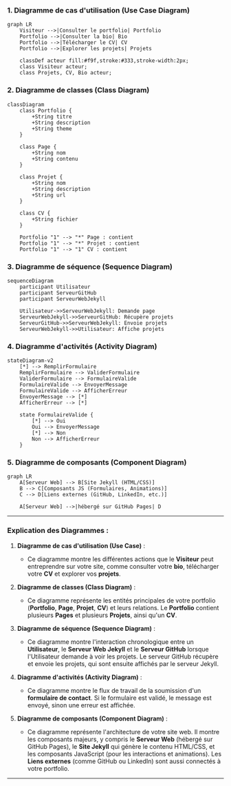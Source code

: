 ### 1. **Diagramme de cas d'utilisation (Use Case Diagram)**

```mermaid
graph LR
    Visiteur -->|Consulter le portfolio| Portfolio
    Portfolio -->|Consulter la bio| Bio
    Portfolio -->|Télécharger le CV| CV
    Portfolio -->|Explorer les projets| Projets

    classDef acteur fill:#f9f,stroke:#333,stroke-width:2px;
    class Visiteur acteur;
    class Projets, CV, Bio acteur;
```

### 2. **Diagramme de classes (Class Diagram)**

```mermaid
classDiagram
    class Portfolio {
        +String titre
        +String description
        +String theme
    }

    class Page {
        +String nom
        +String contenu
    }

    class Projet {
        +String nom
        +String description
        +String url
    }

    class CV {
        +String fichier
    }

    Portfolio "1" --> "*" Page : contient
    Portfolio "1" --> "*" Projet : contient
    Portfolio "1" --> "1" CV : contient
```

### 3. **Diagramme de séquence (Sequence Diagram)**

```mermaid
sequenceDiagram
    participant Utilisateur
    participant ServeurGitHub
    participant ServeurWebJekyll

    Utilisateur->>ServeurWebJekyll: Demande page
    ServeurWebJekyll->>ServeurGitHub: Récupère projets
    ServeurGitHub->>ServeurWebJekyll: Envoie projets
    ServeurWebJekyll->>Utilisateur: Affiche projets
```

### 4. **Diagramme d'activités (Activity Diagram)**

```mermaid
stateDiagram-v2
    [*] --> RemplirFormulaire
    RemplirFormulaire --> ValiderFormulaire
    ValiderFormulaire --> FormulaireValide
    FormulaireValide --> EnvoyerMessage
    FormulaireValide --> AfficherErreur
    EnvoyerMessage --> [*]
    AfficherErreur --> [*]
    
    state FormulaireValide {
        [*] --> Oui
        Oui --> EnvoyerMessage
        [*] --> Non
        Non --> AfficherErreur
    }
```

### 5. **Diagramme de composants (Component Diagram)**

```mermaid
graph LR
    A[Serveur Web] --> B[Site Jekyll (HTML/CSS)]
    B --> C[Composants JS (Formulaires, Animations)]
    C --> D[Liens externes (GitHub, LinkedIn, etc.)]
    
    A[Serveur Web] -->|hébergé sur GitHub Pages| D
```

---

### Explication des Diagrammes :

1. **Diagramme de cas d'utilisation (Use Case)** :
   - Ce diagramme montre les différentes actions que le **Visiteur** peut entreprendre sur votre site, comme consulter votre **bio**, télécharger votre **CV** et explorer vos **projets**.
   
2. **Diagramme de classes (Class Diagram)** :
   - Ce diagramme représente les entités principales de votre portfolio (**Portfolio**, **Page**, **Projet**, **CV**) et leurs relations. Le **Portfolio** contient plusieurs **Pages** et plusieurs **Projets**, ainsi qu'un **CV**.
   
3. **Diagramme de séquence (Sequence Diagram)** :
   - Ce diagramme montre l'interaction chronologique entre un **Utilisateur**, le **Serveur Web Jekyll** et le **Serveur GitHub** lorsque l'Utilisateur demande à voir les projets. Le serveur GitHub récupère et envoie les projets, qui sont ensuite affichés par le serveur Jekyll.

4. **Diagramme d'activités (Activity Diagram)** :
   - Ce diagramme montre le flux de travail de la soumission d'un **formulaire de contact**. Si le formulaire est validé, le message est envoyé, sinon une erreur est affichée.

5. **Diagramme de composants (Component Diagram)** :
   - Ce diagramme représente l'architecture de votre site web. Il montre les composants majeurs, y compris le **Serveur Web** (hébergé sur GitHub Pages), le **Site Jekyll** qui génère le contenu HTML/CSS, et les composants JavaScript (pour les interactions et animations). Les **Liens externes** (comme GitHub ou LinkedIn) sont aussi connectés à votre portfolio.

---

